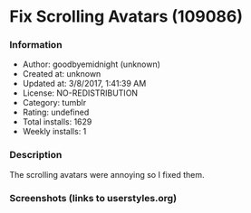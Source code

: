 # Fix Scrolling Avatars (109086)

### Information
- Author: goodbyemidnight (unknown)
- Created at: unknown
- Updated at: 3/8/2017, 1:41:39 AM
- License: NO-REDISTRIBUTION
- Category: tumblr
- Rating: undefined
- Total installs: 1629
- Weekly installs: 1


### Description
The scrolling avatars were annoying so I fixed them.


### Screenshots (links to userstyles.org)



